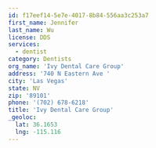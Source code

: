 ```yaml
---
id: f17eef14-5e7e-4017-8b84-556aa3c253a7
first_name: Jennifer
last_name: Wu
license: DDS
services:
  - dentist
category: Dentists
org_name: 'Ivy Dental Care Group'
address: '740 N Eastern Ave '
city: 'Las Vegas'
state: NV
zip: '89101'
phone: '(702) 678-6218'
title: 'Ivy Dental Care Group'
_geoloc:
  lat: 36.1653
  lng: -115.116
---
```

